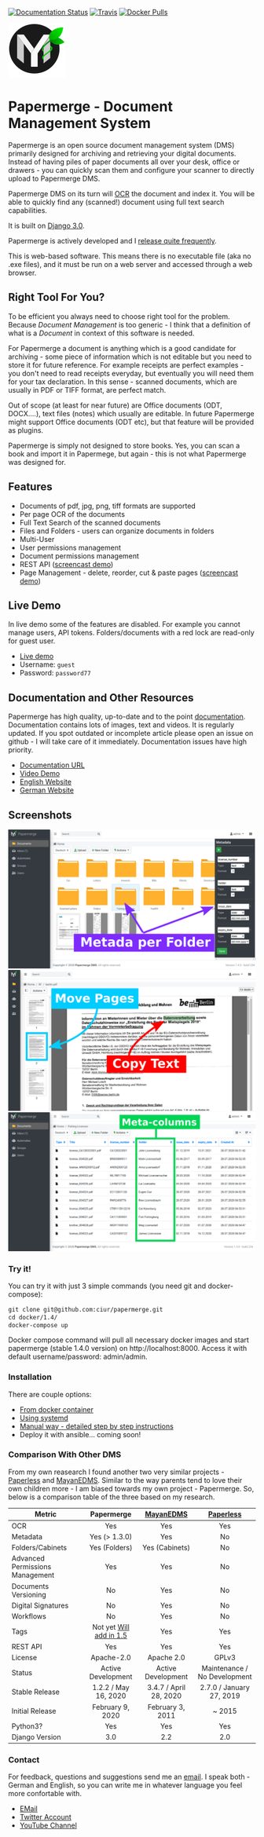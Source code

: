 [![Documentation Status](https://readthedocs.org/projects/papermerge/badge/?version=latest)](https://papermerge.readthedocs.io/en/latest/?badge=latest)
[![Travis](https://travis-ci.com/ciur/papermerge.svg?branch=master)](https://travis-ci.com/github/ciur/papermerge)
[![Docker Pulls](https://img.shields.io/docker/pulls/eugenci/papermerge)](https://hub.docker.com/r/eugenci/papermerge)

![Papermerge](./artwork/logo.png)

# Papermerge - Document Management System

Papermerge is an open source document management system (DMS) primarily
designed for archiving and retrieving your digital documents. Instead of
having piles of paper documents all over your desk, office or drawers - you
can quickly scan them and configure your scanner to directly upload to
Papermerge DMS.

Papermerge DMS on its turn will
[OCR](https://en.wikipedia.org/wiki/Optical_character_recognition) the
document and index it. You will be able to quickly find any (scanned!)
document using full text search capabilities.

It is built on [Django 3.0](https://www.djangoproject.com/).

Papermerge is actively developed and I [release quite frequently](https://github.com/ciur/papermerge/releases).

This is web-based software. This means there is no executable file (aka no
.exe files), and it must be run on a web server and accessed through a web
browser.

## Right Tool For You?

To be efficient you always need to choose right tool for the problem. Because
*Document Management* is too generic - I think that a definition of what is a
*Document* in context of this software is needed.

For Papermerge a document is anything which is a good candidate for archiving - some piece of information which is not editable but you need to store it for
future reference. For example receipts are perfect examples - you don't need to
read receipts everyday, but eventually you will need them for your tax
declaration. In this sense - scanned documents, which are usually
in PDF or TIFF format, are perfect match.

Out of scope (at least for near future) are Office documents (ODT, DOCX....),
text files (notes) which usually are editable. In future Papermerge might support Office documents (ODT etc), but that feature will be provided as plugins.

Papermerge is simply not designed to store books. Yes, you can scan a book and import it in Papermege, but again - this is not what Papermerge was designed for.

## Features
    
* Documents of pdf, jpg, png, tiff formats are supported
* Per page OCR of the documents
* Full Text Search of the scanned documents
* Files and Folders - users can organize documents in folders
* Multi-User
* User permissions management
* Document permissions management
* REST API ([screencast demo](https://vimeo.com/391436134))
* Page Management - delete, reorder, cut & paste pages ([screencast demo](https://www.youtube.com/watch?v=CRhUpPqCI64))

## Live Demo

In live demo some of the features are disabled. For example you cannot manage
users, API tokens. Folders/documents with a red lock are read-only for guest user.

* [Live demo](https://demo.papermerge.com)
* Username: ``guest``
* Password: ``password77``


## Documentation and Other Resources

Papermerge has high quality, up-to-date and to the point
[documentation](https://papermerge.readthedocs.io/). Documentation contains
lots of images, text and videos. It is regularly updated. If you spot
outdated or incomplete article please open an issue on github - I will
take care of it immediately. Documentation issues have high priority.

 * [Documentation URL](https://papermerge.readthedocs.io/)
 * [Video Demo](https://www.youtube.com/watch?v=OpwTaEN5t2Y)
 * [English Website](https://papermerge.com)
 * [German Website](https://papermerge.de)


## Screenshots

![Screenshot 01](./screenshots/screenshot-1.png)
![Screenshot 02](./screenshots/screenshot-2.png)
![Screenshot 03](./screenshots/screenshot-3.png)

### Try it!

You can try it with just 3 simple commands (you need git and docker-compose):

    git clone git@github.com:ciur/papermerge.git
    cd docker/1.4/
    docker-compose up

Docker compose command will pull all necessary docker images and start
papermerge (stable 1.4.0 version) on http://localhost:8000. Access it with
default username/password: admin/admin.

### Installation

There are couple options:
    
* [From docker container](https://papermerge.readthedocs.io/en/latest/setup/docker.html)
* [Using systemd](https://papermerge.readthedocs.io/en/latest/setup/systemd.html)
* [Manual way - detailed step by step instructions](https://papermerge.readthedocs.io/en/latest/setup/manual_way.html)
* Deploy it with ansible... coming soon!

### Comparison With Other DMS

From my own reasearch I found another two very similar projects - [Paperless](https://github.com/the-paperless-project/paperless) and [MayanEDMS](https://www.mayan-edms.com/). Similar to the way parents tend to love their own children more - I am biased towards my own project - Papermerge. So, below is a comparison table of the three based on my research.

|  Metric  | Papermerge | [MayanEDMS](https://www.mayan-edms.com/) | [Paperless](https://github.com/the-paperless-project/paperless)         
|----------|:-----------:|:---------------------------------------:|:---------------:|
|OCR   | Yes | Yes | Yes |
|Metadata |  Yes (> 1.3.0) | Yes | No |
|Folders/Cabinets| Yes (Folders) | Yes (Cabinets) | No |
|Advanced Permissions Management | Yes | Yes | No |
|Documents Versioning| No | Yes | No | 
|Digital Signatures | No | Yes | No |
|Workflows| No | Yes | No |
|Tags     | Not yet [Will add in 1.5](https://github.com/ciur/papermerge/issues/21) | Yes | Yes |
|REST API | Yes | Yes | Yes |
|License  | Apache-2.0 | Apache 2.0 | GPLv3 |
|Status| Active Development | Active Development | Maintenance / No Development| 
|Stable Release | 1.2.2 / May 16, 2020 | 3.4.7 / April 28, 2020 | 2.7.0 / January 27, 2019 |
|Initial Release| February 9, 2020 | February 3, 2011 | ~ 2015 |
|Python3?| Yes | Yes | Yes|
|Django Version| 3.0 | 2.2 | 2.0|


### Contact 

For feedback, questions and suggestions send me an
[email](mailto:eugen@papermerge.com). I speak both - German and English, so
you can write me in whatever language you feel more confortable with.

* [EMail](mailto:eugen@papermerge.com)
* [Twitter Account](https://twitter.com/papermerge)
* [YouTube Channel](https://www.youtube.com/channel/UC8KjEsDexEERBw_-VyDbWDg)

